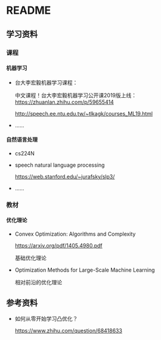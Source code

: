 # README

## 学习资料

### 课程

#### 机器学习

- 台大李宏毅机器学习课程：

  中文课程！台大李宏毅机器学习公开课2019版上线：https://zhuanlan.zhihu.com/p/59655414

  http://speech.ee.ntu.edu.tw/~tlkagk/courses_ML19.html

- ……

#### 自然语言处理

- cs224N

- speech natural language processing

  https://web.stanford.edu/~jurafsky/slp3/

- ……

### 教材

#### 优化理论

- Convex Optimization: Algorithms and Complexity

  https://arxiv.org/pdf/1405.4980.pdf

  基础优化理论

- Optimization Methods for Large-Scale Machine Learning

  相对前沿的优化理论

## 参考资料

- 如何从零开始学习凸优化？

  https://www.zhihu.com/question/68418633